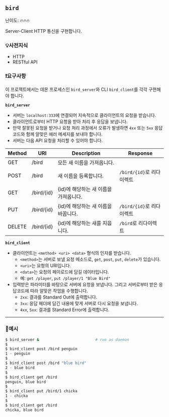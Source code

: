## `bird`
난이도: 🔥🔥🔥

Server-Client HTTP 통신을 구현합니다.

### 💡사전지식
- HTTP
- RESTful API

### ❗️요구사항
이 프로젝트에서는 데몬 프로세스인 `bird_server`와 CLI `bird_client`를 각각 구현해야 합니다.

**`bird_server`**
- 서버는 `localhost:333`에 연결되어 지속적으로 클라이언트의 요청을 받습니다.
- 클라이언트로부터 HTTP 요청을 받아 처리 후 응답을 보냅니다. 
- 만약 잘못된 요청을 받거나 요청 처리 과정에서 오류가 발생하면  `4xx` 또는 `5xx` 응답코드와 함께 알맞은 에러 메세지를 보내야 합니다. 
- 서버는 다음 API 요청을 처리할 수 있어야 합니다.

|Method|URI|Description|Response|
|------|------|--------|--------|
|GET|/bird|모든 새 이름을 가져옵니다.|
|POST|/bird|새 이름을 등록합니다.|`/bird/{id}`로 리다이렉트|
|GET|/bird/{id}|{id}에 해당하는 새 이름을 가져옵니다.|
|PUT|/bird/{id}|{id}에 해당하는 새 이름을 바꿉니다.|`/bird/{id}`로 리다이렉트|
|DELETE|/bird/{id}|{id}에 해당하는 새를 지웁니다.|`/bird`로 리다이렉트|

**`bird_client`**
- 클라이언트는 `<method> <uri> <data>` 형식의 인자를 받습니다.
  - `<method>`는 서버로 보낼 요청 메소드로, `get`, `post`, `put`, `delete`가 있습니다.
  - `<uri>`는 요청의 URI입니다.
  - `<data>`는 요청의 페이로드에 담길 데이터입니다.
  - 예: `get /player`, `put /player/1 "Blue Bird"`
- 입력받은 파라미터를 바탕으로 서버에 요청을 보냅니다. 그리고 서버로부터 받은 응답코드에 따라 알맞은 작업을 수행합니다.
  - `2xx`: 결과를 Standard Out에 출력합니다.
  - `3xx`: 응답 헤더에 담긴 내용에 맞게 서버로 다시 요청을 보냅니다.
  - `4xx`, `5xx`: 결과를 Standard Error에 출력합니다.

---

### 📝예시
```bash
$ bird_server &                         # run as daemon
$
$ bird_client post /bird penguin
1 - penguin
$
$ bird_client post /bird "blue bird"
2 - blue bird
$
$ bird_client get /bird
penguin, blue bird
$
$ bird_client put /bird/1 chicka
1 - chicka
$
$ bird_client get /bird
chicka, blue bird
```
